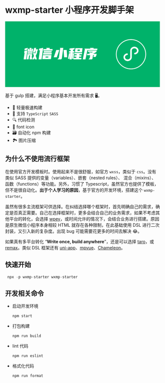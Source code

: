 # wxmp-starter 小程序开发脚手架

![wxmp-starter](./gg.png)

基于 gulp 搭建，满足小程序基本开发所有需求 🖥。

- 🚀 轻量极速构建
- 🎨 支持 `TypeScript` `SASS`
- 🔍 代码检测
- 🎈 font icon
- 🗃 自动化 npm 构建
- 🏞 图片压缩

## 为什么不使用流行框架

在使用官方开发模板时。使用起来不是很舒服，如官方 `wxss`，类似于 `css`。没有类似 SASS 提供的变量（variables）、嵌套（nested rules）、 混合（mixins）、 函数（functions）等功能。另外，习惯了 Typescript，虽然官方也提供了模板，但不是很自动化。**出于个人学习的原因**，基于官方的开发环境，搭建这个 `wxmp-starter`。

虽然有很多主流框架可供选择。在纠结选择哪个框架时，首先明确自己的需求，确定是否真正需要。自己在选择框架时，更多会结合自己的业务需求，如果不考虑其他平台的转化，会选择 [wpey](https://github.com/Tencent/wepy)，或时间允许的情况下，会结合业务进行搭建。原因是原生微信小程序本身相较 HTML 就存在各种限制，在此基础使用 DSL 进行二次封装，又引入新的复杂度。出现 bug 可能需要花更多的时间去解决 😂。

如果真有多平台转化 “**Write once, build anywhere**”，还是可以选择 [taro](https://github.com/NervJS/taro)，或 [remax](https://github.com/remaxjs/remax)。类似 DSL 框架还有 [uni-app](https://github.com/dcloudio/uni-app)、[mpvue](https://github.com/Meituan-Dianping/mpvue)、[Chameleon](https://github.com/didi/chameleon)。

## 快速开始

```js
 npx -p wxmp-starter wxmp-starter
```

## 开发相关命令

- 启动开发环境

  ```js
  npm start
  ```

- 打包构建

  ```js
  npm run build
  ```

- lint 代码

  ```js
  npm run eslint
  ```

- 格式化代码

  ```js
  npm run format
  ```
